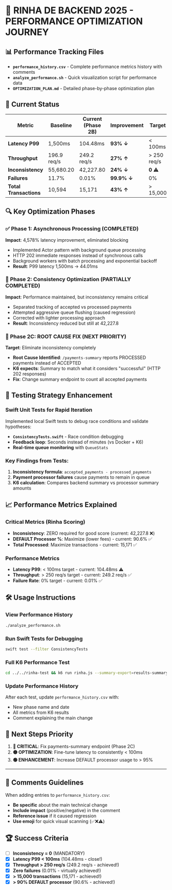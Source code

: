 # 🚀 RINHA DE BACKEND 2025 - PERFORMANCE OPTIMIZATION JOURNEY

## 📊 Performance Tracking Files

- **`performance_history.csv`** - Complete performance metrics history with comments
- **`analyze_performance.sh`** - Quick visualization script for performance data
- **`OPTIMIZATION_PLAN.md`** - Detailed phase-by-phase optimization plan

## 🎯 Current Status

| **Metric** | **Baseline** | **Current (Phase 2B)** | **Improvement** | **Target** |
|------------|--------------|-------------------------|-----------------|------------|
| **Latency P99** | 1,500ms | 104.48ms | **93% ↓** | < 100ms |
| **Throughput** | 196.9 req/s | 249.2 req/s | **27% ↑** | > 250 req/s |
| **Inconsistency** | 55,680.20 | 42,227.80 | **24% ↓** | **0** ⚠️ |
| **Failures** | 11.7% | 0.01% | **99.9% ↓** | 0% |
| **Total Transactions** | 10,594 | 15,171 | **43% ↑** | > 15,000 |

## 🔍 Key Optimization Phases

### ✅ **Phase 1: Asynchronous Processing** (COMPLETED)
**Impact**: 4,578% latency improvement, eliminated blocking
- Implemented Actor pattern with background queue processing
- HTTP 202 immediate responses instead of synchronous calls
- Background workers with batch processing and exponential backoff
- **Result**: P99 latency 1,500ms → 44.01ms

### 🔶 **Phase 2: Consistency Optimization** (PARTIALLY COMPLETED)
**Impact**: Performance maintained, but inconsistency remains critical
- Separated tracking of accepted vs processed payments
- Attempted aggressive queue flushing (caused regression)
- Corrected with lighter processing approach
- **Result**: Inconsistency reduced but still at 42,227.8

### 🎯 **Phase 2C: ROOT CAUSE FIX** (NEXT PRIORITY)
**Target**: Eliminate inconsistency completely
- **Root Cause Identified**: `/payments-summary` reports PROCESSED payments instead of ACCEPTED
- **K6 expects**: Summary to match what it considers "successful" (HTTP 202 responses)
- **Fix**: Change summary endpoint to count all accepted payments

## 🧪 Testing Strategy Enhancement

### Swift Unit Tests for Rapid Iteration
Implemented local Swift tests to debug race conditions and validate hypotheses:
- **`ConsistencyTests.swift`** - Race condition debugging
- **Feedback loop**: Seconds instead of minutes (vs Docker + K6)
- **Real-time queue monitoring** with `QueueStats`

### Key Findings from Tests:
1. **Inconsistency formula**: `accepted_payments - processed_payments`
2. **Payment processor failures** cause payments to remain in queue
3. **K6 calculation**: Compares backend summary vs processor summary amounts

## 📈 Performance Metrics Explained

### **Critical Metrics (Rinha Scoring)**
- **Inconsistency**: ZERO required for good score (current: 42,227.8 ❌)
- **DEFAULT Processor %**: Maximize (lower fees) - current: 90.6% ✅
- **Total Processed**: Maximize transactions - current: 15,171 ✅

### **Performance Metrics**
- **Latency P99**: < 100ms target - current: 104.48ms ⚠️
- **Throughput**: > 250 req/s target - current: 249.2 req/s ✅
- **Failure Rate**: 0% target - current: 0.01% ✅

## 🛠️ Usage Instructions

### View Performance History
```bash
./analyze_performance.sh
```

### Run Swift Tests for Debugging
```bash
swift test --filter ConsistencyTests
```

### Full K6 Performance Test
```bash
cd ../../rinha-test && k6 run rinha.js --summary-export=results-summary.json
```

### Update Performance History
After each test, update `performance_history.csv` with:
- New phase name and date
- All metrics from K6 results
- Comment explaining the main change

## 🎯 Next Steps Priority

1. **🔴 CRITICAL**: Fix payments-summary endpoint (Phase 2C)
2. **🟡 OPTIMIZATION**: Fine-tune latency to consistently < 100ms
3. **🟢 ENHANCEMENT**: Increase DEFAULT processor usage to > 95%

---

## 📝 Comments Guidelines

When adding entries to `performance_history.csv`:
- **Be specific** about the main technical change
- **Include impact** (positive/negative) in the comment
- **Reference issue** if it caused regression
- **Use emoji** for quick visual scanning (✅❌⚠️)

## 🏆 Success Criteria

- [ ] **Inconsistency = 0** (MANDATORY)
- [x] **Latency P99 < 100ms** (104.48ms - close!)
- [x] **Throughput > 250 req/s** (249.2 req/s - achieved!)
- [x] **Zero failures** (0.01% - virtually achieved!)
- [x] **> 15,000 transactions** (15,171 - achieved!)
- [x] **> 90% DEFAULT processor** (90.6% - achieved!) 